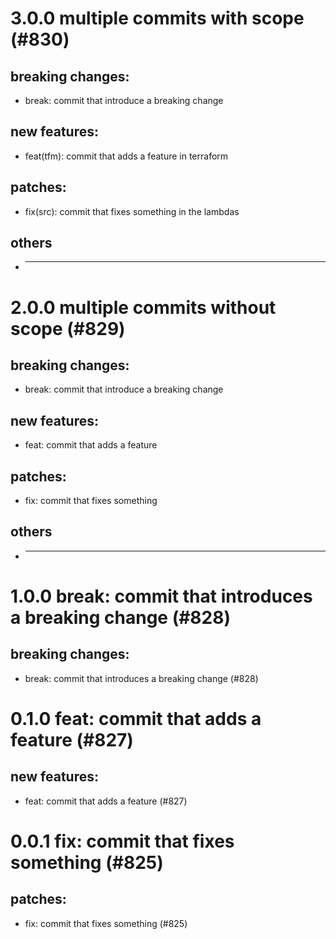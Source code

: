# 3.0.0 multiple commits with scope (#830)

## breaking changes:
* break: commit that introduce a breaking change
## new features:
* feat(tfm): commit that adds a feature in terraform
## patches:
* fix(src): commit that fixes something in the lambdas
## others
* ---------

# 2.0.0 multiple commits without scope (#829)

## breaking changes:
* break: commit that introduce a breaking change
## new features:
* feat: commit that adds a feature
## patches:
* fix: commit that fixes something
## others
* ---------

# 1.0.0 break: commit that introduces a breaking change (#828)

## breaking changes:
* break: commit that introduces a breaking change (#828)

# 0.1.0 feat: commit that adds a feature (#827)

## new features:
* feat: commit that adds a feature (#827)

# 0.0.1 fix: commit that fixes something (#825)

## patches:
* fix: commit that fixes something (#825)

